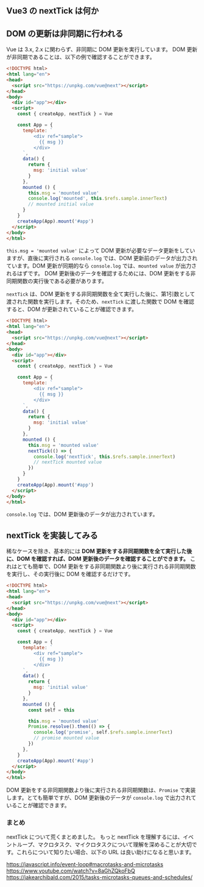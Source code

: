 ## Vue3 の nextTick は何か

## DOM の更新は非同期に行われる

Vue は 3.x, 2.x に関わらず、非同期に DOM 更新を実行しています。
DOM 更新が非同期であることは、以下の例で確認することができます。

```html
<!DOCTYPE html>
<html lang="en">
<head>
  <script src="https://unpkg.com/vue@next"></script>
</head>
<body>
  <div id="app"></div>
  <script>
    const { createApp, nextTick } = Vue

    const App = {
      template: `
          <div ref="sample">
            {{ msg }}
          </div>
      `,
      data() {
        return {
          msg: 'initial value'
        }
      },
      mounted () {
        this.msg = 'mounted value'
        console.log('mounted', this.$refs.sample.innerText)
        // mounted initial value
      }
    }
    createApp(App).mount('#app')
  </script>  
</body>
</html>
```

`this.msg = 'mounted value'` によって DOM 更新が必要なデータ更新をしていますが、直後に実行される `console.log` では、DOM 更新前のデータが出力されています。DOM 更新が同期的なら `console.log` では、`mounted value` が出力されるはずです。
DOM 更新後のデータを確認するためには、DOM 更新をする非同期関数の実行後である必要があります。

`nextTick` は、DOM 更新をする非同期関数を全て実行した後に、第1引数として渡された関数を実行します。そのため、`nextTick` に渡した関数で DOM を確認すると、DOM が更新されていることが確認できます。

```html
<!DOCTYPE html>
<html lang="en">
<head>
  <script src="https://unpkg.com/vue@next"></script>
</head>
<body>
  <div id="app"></div>
  <script>
    const { createApp, nextTick } = Vue

    const App = {
      template: `
          <div ref="sample">
            {{ msg }}
          </div>
      `,
      data() {
        return {
          msg: 'initial value'
        }
      },
      mounted () {
        this.msg = 'mounted value'
        nextTick(() => {
          console.log('nextTick', this.$refs.sample.innerText)
          // nextTick mounted value
        })
      }
    }
    createApp(App).mount('#app')
  </script>
</body>
</html>
```

`console.log` では、DOM 更新後のデータが出力されています。


## nextTick を実装してみる

稀なケースを除き、基本的には **DOM 更新をする非同期関数を全て実行した後に、DOM を確認すれば、DOM 更新後のデータを確認することができます。** これはとても簡単で、DOM 更新をする非同期関数より後に実行される非同期関数を実行し、その実行後に DOM を確認するだけです。

```html
<!DOCTYPE html>
<html lang="en">
<head>
  <script src="https://unpkg.com/vue@next"></script>
</head>
<body>
  <div id="app"></div>
  <script>
    const { createApp, nextTick } = Vue

    const App = {
      template: `
          <div ref="sample">
            {{ msg }}
          </div>
      `,
      data() {
        return {
          msg: 'initial value'
        }
      },
      mounted () {
        const self = this

        this.msg = 'mounted value'
        Promise.resolve().then(() => {
          console.log('promise', self.$refs.sample.innerText)
          // promise mounted value
        })
      },
    }
    createApp(App).mount('#app')
  </script>
</body>
</html>
```

DOM 更新をする非同期関数より後に実行される非同期関数は、`Promise` で実装します。とても簡単ですが、DOM 更新後のデータが `console.log` で出力されていることが確認できます。


### まとめ

nextTick について荒くまとめました。
もっと nextTick を理解するには、イベントループ、マクロタスク、マイクロタスクについて理解を深めることが大切です。これらについて知りたい場合、以下の URL は良い助けになると思います。

https://javascript.info/event-loop#macrotasks-and-microtasks
https://www.youtube.com/watch?v=8aGhZQkoFbQ
https://jakearchibald.com/2015/tasks-microtasks-queues-and-schedules/
